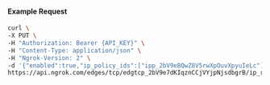 <!-- Code generated for API Clients. DO NOT EDIT. -->

#### Example Request

```bash
curl \
-X PUT \
-H "Authorization: Bearer {API_KEY}" \
-H "Content-Type: application/json" \
-H "Ngrok-Version: 2" \
-d '{"enabled":true,"ip_policy_ids":["ipp_2bV9eBQwZ8V5rwXpOuvXpyuIeLc"]}' \
https://api.ngrok.com/edges/tcp/edgtcp_2bV9e7dKIqznCCjVYjpNjsdbgrB/ip_restriction
```
